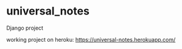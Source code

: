 # universal_notes
Django project 


working project on heroku:
https://universal-notes.herokuapp.com/
